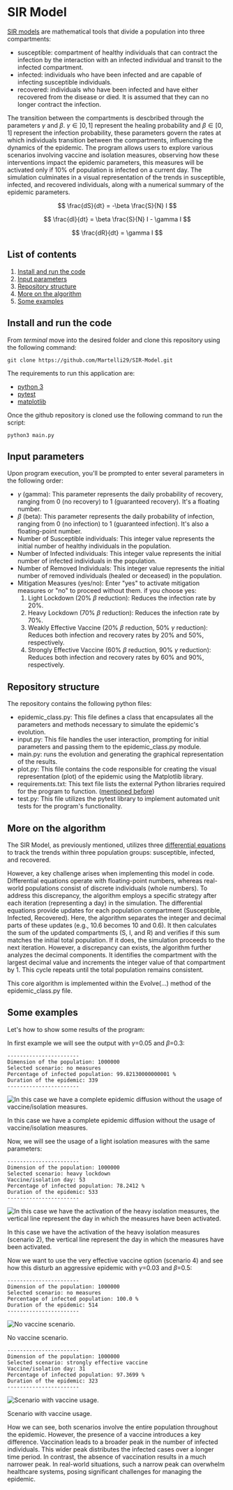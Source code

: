 # SIR Model

[SIR models](https://en.wikipedia.org/wiki/Compartmental_models_in_epidemiology) are mathematical tools that divide a population into three compartments:

- susceptible: compartment of healthy individuals that can contract the infection by the interaction with an infected individual and transit to the infected compartment.
- infected: individuals who have been infected and are capable of infecting susceptible individuals.
- recovered: individuals who have been infected and have either recovered from the disease or died. It is assumed that they can no longer contract the infection.

The transition between the compartments is descbribed through the parameters $\gamma$ and $\beta$.
$\gamma \in ]0,1]$ represent the healing probability and $\beta \in [0,1]$ represent the infection probability, these parameters govern the rates at which individuals transition between the compartments, influencing the dynamics of the epidemic.
The program allows users to explore various scenarios involving vaccine and isolation measures, observing how these interventions impact the epidemic parameters, this measures will be activated only if 10% of population is infected on a current day.
The simulation culminates in a visual representation of the trends in susceptible, infected, and recovered individuals, along with a numerical summary of the epidemic parameters.

$$
\frac{dS}{dt} = -\beta \frac{S}{N} I
$$

$$
\frac{dI}{dt} = \beta \frac{S}{N} I - \gamma I
$$

$$
\frac{dR}{dt} = \gamma I
$$

## List of contents

1. [Install and run the code](https://github.com/Martelli29/SIR-Model#Install-and-run-the-code)
2. [Input parameters](https://github.com/Martelli29/SIR-Model#Input-parameters)
3. [Repository structure](https://github.com/Martelli29/SIR-Model#Repository-structure)
4. [More on the algorithm](https://github.com/Martelli29/SIR-Model#More-on-the-algorithm)
5. [Some examples](https://github.com/Martelli29/SIR-Model#Some-examples)

## Install and run the code

From _terminal_ move into the desired folder and clone this repository using the following command:

```shell
git clone https://github.com/Martelli29/SIR-Model.git
```

The requirements to run this application are:

- [python 3](https://www.python.org)
- [pytest](https://docs.pytest.org)
- [matplotlib](https://matplotlib.org)

Once the github repository is cloned use the following command to run the script:

```shell
python3 main.py
```

## Input parameters

Upon program execution, you'll be prompted to enter several parameters in the following order:

- $\gamma$ (gamma): This parameter represents the daily probability of recovery, ranging from 0 (no recovery) to 1 (guaranteed recovery). It's a floating number.
- $\beta$ (beta): This parameter represents the daily probability of infection, ranging from 0 (no infection) to 1 (guaranteed infection). It's also a floating-point number.
- Number of Susceptible individuals: This integer value represents the initial number of healthy individuals in the population.
- Number of Infected individuals: This integer value represents the initial number of infected individuals in the population.
- Number of Removed Individuals: This integer value represents the initial number of removed individuals (healed or deceased) in the population.
- Mitigation Measures (yes/no): Enter "yes" to activate mitigation measures or "no" to proceed without them.
    if you choose yes:
    1. Light Lockdown (20% $\beta$ reduction): Reduces the infection rate by 20%.
    2. Heavy Lockdown (70% $\beta$ reduction): Reduces the infection rate by 70%.
    3. Weakly Effective Vaccine (20% $\beta$ reduction, 50% $\gamma$ reduction): Reduces both infection and recovery rates by 20% and 50%, respectively.
    4. Strongly Effective Vaccine (60% $\beta$ reduction, 90% $\gamma$ reduction): Reduces both infection and recovery rates by 60% and 90%, respectively.

## Repository structure

The repository contains the following python files:

- epidemic_class.py: This file defines a class that encapsulates all the parameters and methods necessary to simulate the epidemic's evolution.
- input.py: This file handles the user interaction, prompting for initial parameters and passing them to the epidemic_class.py module.
- main.py: runs the evolution and generating the graphical representation of the results.
- plot.py: This file contains the code responsible for creating the visual representation (plot) of the epidemic using the Matplotlib library.
- requirements.txt: This text file lists the external Python libraries required for the program to function. ([mentioned before](https://github.com/Martelli29/SIR-Model#Install-and-run-the-code))
- test.py: This file utilizes the pytest library to implement automated unit tests for the program's functionality.

## More on the algorithm

The SIR Model, as previously mentioned, utilizes three [differential equations](https://github.com/Martelli29/SIR-Model) to track the trends within three population groups: susceptible, infected, and recovered.

However, a key challenge arises when implementing this model in code. Differential equations operate with floating-point numbers, whereas real-world populations consist of discrete individuals (whole numbers).
To address this discrepancy, the algorithm employs a specific strategy after each iteration (representing a day) in the simulation. The differential equations provide updates for each population compartment (Susceptible, Infected, Recovered). Here, the algorithm separates the integer and decimal parts of these updates (e.g., 10.6 becomes 10 and 0.6). It then calculates the sum of the updated compartments (S, I, and R) and verifies if this sum matches the initial total population. If it does, the simulation proceeds to the next iteration. However, a discrepancy can exists, the algorithm further analyzes the decimal components. It identifies the compartment with the largest decimal value and increments the integer value of that compartment by 1. This cycle repeats until the total population remains consistent.

This core algorithm is implemented within the Evolve(...) method of the epidemic_class.py file.

## Some examples

Let's how to show some results of the program:

In first example we will see the output with $\gamma$=0.05 and $\beta$=0.3:

```shell
-----------------------
Dimension of the population: 1000000
Selected scenario: no measures
Percentage of infected population: 99.82130000000001 %
Duration of the epidemic: 339
-----------------------
```

![In this case we have a complete epidemic diffusion without the usage of vaccine/isolation measures.](/Images/SimpleNoVaccineCase.png)

In this case we have a complete epidemic diffusion without the usage of vaccine/isolation measures.

Now, we will see the usage of a light isolation measures with the same parameters:

```shell
-----------------------
Dimension of the population: 1000000
Selected scenario: heavy lockdown
Vaccine/isolation day: 53
Percentage of infected population: 78.2412 %
Duration of the epidemic: 533
-----------------------
```

![In this case we have the activation of the heavy isolation measures, the vertical line represent the day in which the measures have been activated.](/Images/IsolationCase.png)

In this case we have the activation of the heavy isolation measures (scenario 2), the vertical line represent the day in which the measures have been activated.

Now we want to use the very effective vaccine option (scenario 4) and see how this disturb an aggressive epidemic with $\gamma$=0.03 and $\beta$=0.5:

```shell
-----------------------
Dimension of the population: 1000000
Selected scenario: no measures
Percentage of infected population: 100.0 %
Duration of the epidemic: 514
-----------------------
```

![No vaccine scenario.](/Images/HeavyScenarioNoVaccine.png)

No vaccine scenario.

```shell
-----------------------
Dimension of the population: 1000000
Selected scenario: strongly effective vaccine
Vaccine/isolation day: 31
Percentage of infected population: 97.3699 %
Duration of the epidemic: 323
-----------------------
```

![Scenario with vaccine usage.](/Images/HeavyScenarioWithVaccine.png)

Scenario with vaccine usage.

How we can see, both scenarios involve the entire population throughout the epidemic. However, the presence of a vaccine introduces a key difference. Vaccination leads to a broader peak in the number of infected individuals. This wider peak distributes the infected cases over a longer time period.
In contrast, the absence of vaccination results in a much narrower peak. In real-world situations, such a narrow peak can overwhelm healthcare systems, posing significant challenges for managing the epidemic.
